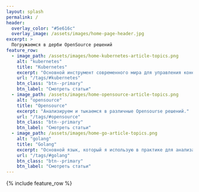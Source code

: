 ```yaml
---
layout: splash
permalink: /
header:
  overlay_color: "#5e616c"
  overlay_image: /assets/images/home-page-header.jpg
excerpt: >
  Погружаемся в дерби OpenSource решений
feature_row:
  - image_path: /assets/images/home-kubernetes-article-topics.png
    alt: "kubernetes"
    title: "Kubernetes"
    excerpt: "Основной инструмент современного мира для управления конейнерами, а иногда и всей инфраструктурой - Kubernetes."
    url: "/tags/#kubernetes"
    btn_class: "btn--primary"
    btn_label: "Смотреть статьи"
  - image_path: /assets/images/home-opensource-article-topics.png
    alt: "opensource"
    title: "Opensource"
    excerpt: "Анализируем и тыкаемся в различные Opensourse решений."
    url: "/tags/#opensource"
    btn_class: "btn--primary"
    btn_label: "Смотреть статьи"
  - image_path: /assets/images/home-go-article-topics.png
    alt: "golang"
    title: "Golang"
    excerpt: "Основной язык, который я использую в практике для анализа и создания различных решений - Golang"
    url: "/tags/#golang"
    btn_class: "btn--primary"
    btn_label: "Смотреть статьи"      
---
```


{% include feature_row %}